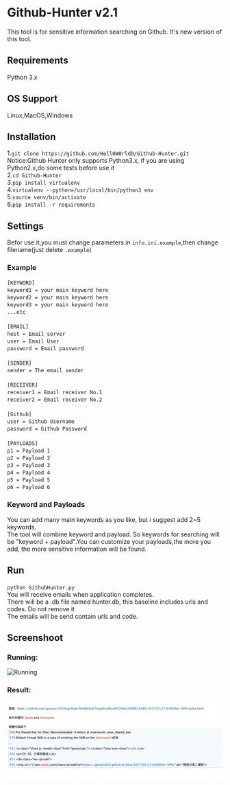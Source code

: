 # Github-Hunter v2.1
This tool is for sensitive information searching on Github.
It's new version of this tool.
## Requirements
Python 3.x <br>
## OS Support
Linux,MacOS,Windows<br>
## Installation
1.`git clone https://github.com/Hell0W0rld0/Github-Hunter.git`<br>
Notice:Github Hunter only supports Python3.x, if you are using Python2.x,do some tests before use it<br>
2.`cd Github-Hunter`<br>
3.`pip install virtualenv`<br>
4.`virtualenv --python=/usr/local/bin/python3 env`<br>
5.`source venv/bin/activate`<br>
6.`pip install -r requirements`<br>
## Settings
Befor use it,you must change parameters in `info.ini.example`,then change filename(just delete `.example`)
### Example
`[KEYWORD]`<br>
`keyword1 = your main keyword here`<br>
`keyword2 = your main keyword here`<br>
`keyword3 = your main keyword here`<br>
`...etc`<br>
<br>
`[EMAIL]`<br>
`host = Email server`<br>
`user = Email User`<br>
`password = Email password`<br>
<br>
`[SENDER]`<br>
`sender = The email sender`<br>
<br>
`[RECEIVER]`<br>
`receiver1 = Email receiver No.1`<br>
`receiver2 = Email receiver No.2`<br>
<br>
`[Github]`<br>
`user = Github Username`<br>
`password = Github Password`<br>
<br>
`[PAYLOADS]`<br>
`p1 = Payload 1`<br>
`p2 = Payload 2`<br>
`p3 = Payload 3`<br>
`p4 = Payload 4`<br>
`p5 = Payload 5`<br>
`p6 = Payload 6`<br>
### Keyword and Payloads
You can add many main keywords as you like, but i suggest add 2~5 keywords.<br>
The tool will combine keyword and payload. So keywords for searching will be "keyword + payload".You can customize your payloads,the more you add, the more sensitive information will be found.
## Run
`python GithubHunter.py`<br>
You will receive emails when application completes.<br>
There will be a .db file named hunter.db, this baseline includes urls and codes. Do not remove it<br>
The emails will be send contain urls and code.
## Screenshoot
### Running:
![Running](https://github.com/Hell0W0rld0/Github-Hunter/blob/master/1.jpg)
<br>
### Result:
![Result](https://github.com/Hell0W0rld0/Github-Hunter/blob/master/2.jpg)
